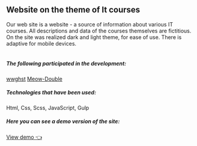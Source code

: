 ## Website on the theme of It courses
<div>Our web site is a website - a source of information about various IT courses. All descriptions and data of the courses themselves are fictitious. On the site was realized dark and light theme, for ease of use. There is adaptive for mobile devices.</div>
</br>

##### The following participated in the development:
<a href="https://github.com/wwghst">wwghst</a>
<a href="https://github.com/Meow-Double">Meow-Double</a>
</br>

##### Technologies that have been used:
<span>Html, Css, Scss, JavaScript, Gulp</span>
</br>

##### Here you can see a demo version of the site:
<a href="https://meow-double.github.io/Small-Brains/">View demo 👈</a>


